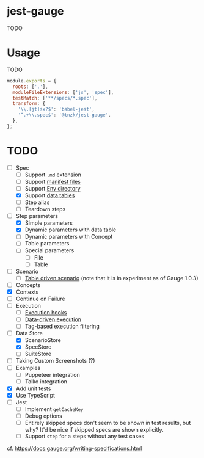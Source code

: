 # jest-gauge

TODO

# Usage

TODO

```json:jest.config.js
module.exports = {
  roots: ['.'],
  moduleFileExtensions: ['js', 'spec'],
  testMatch: ['**/specs/*.spec'],
  transform: {
    '\\.[jt]sx?$': 'babel-jest',
    '^.+\\.spec$': '@tnzk/jest-gauge',
  },
};
```

# TODO

- [ ] Spec
  - [ ] Support `.md` extension
  - [ ] Support [manifest files](https://docs.gauge.org/writing-specifications.html?os=macos&language=javascript&ide=vscode#manifest-file)
  - [ ] Support [Env directory](https://docs.gauge.org/writing-specifications.html?os=macos&language=javascript&ide=vscode#env-directory)
  - [x] Support [data tables](https://docs.gauge.org/writing-specifications.html?os=macos&language=javascript&ide=vscode#table-driven-scenario)
  - [ ] Step alias
  - [ ] Teardown steps
- [ ] Step parameters
  - [x] Simple parameters
  - [x] Dynamic parameters with data table
  - [ ] Dynamic parameters with Concept
  - [ ] Table parameters
  - [ ] Special parameters
    - [ ] File
    - [ ] Table
- [ ] Scenario
  - [ ] [Table driven scenario](https://docs.gauge.org/writing-specifications.html?os=macos&language=javascript&ide=vscode#table-driven-scenario) (note that it is in experiment as of Gauge 1.0.3)
- [ ] Concepts
- [x] Contexts
- [ ] Continue on Failure
- [ ] Execution
  - [ ] [Execution hooks](https://docs.gauge.org/writing-specifications.html?os=macos&language=javascript&ide=vscode#execution-hooks)
  - [ ] [Data-driven execution](https://docs.gauge.org/execution.html?os=macos&language=javascript&ide=vscode#data-driven-execution)
  - [ ] Tag-based execution filtering
- [ ] Data Store
  - [x] ScenarioStore
  - [x] SpecStore
  - [ ] SuiteStore
- [ ] Taking Custom Screenshots (?)
- [ ] Examples
  - [ ] Puppeteer integration
  - [ ] Taiko integration
- [x] Add unit tests
- [x] Use TypeScript
- [ ] Jest
  - [ ] Implement `getCacheKey`
  - [ ] Debug options
  - [ ] Entirely skipped specs don't seem to be shown in test results, but why? It'd be nice if skipped specs are shown explicitly.
  - [ ] Support `step` for a steps without any test cases

cf. https://docs.gauge.org/writing-specifications.html
